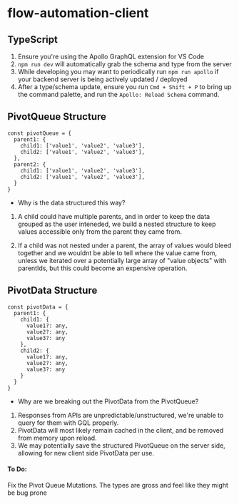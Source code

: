 # flow-automation-client

## TypeScript

1. Ensure you're using the Apollo GraphQL extension for VS Code
2. `npm run dev` will automatically grab the schema and type from the server
3. While developing you may want to periodically run `npm run apollo` if your backend server is being actively updated / deployed
4. After a type/schema update, ensure you run `Cmd + Shift + P` to bring up the command palette, and run the `Apollo: Reload Schema` command.

## PivotQueue Structure

```
const pivotQueue = {
  parent1: {
    child1: ['value1', 'value2', 'value3'],
    child2: ['value1', 'value2', 'value3'],
  },
  parent2: {
    child1: ['value1', 'value2', 'value3'],
    child2: ['value1', 'value2', 'value3'],
  }
}
```

- Why is the data structured this way?

1. A child could have multiple parents, and in order to keep the data grouped as the user inteneded, we build a nested structure to keep values accessible only from the parent they came from. 

2. If a child was not nested under a parent, the array of values would bleed together and we wouldnt be able to tell  where the value came from, unless we iterated over a potentially large array of "value objects" with parentIds, but this could become an expensive operation.

## PivotData Structure

```
const pivotData = {
  parent1: {
    child1: {
      value1?: any,
      value2?: any,
      value3?: any
    },
    child2: {
      value1?: any,
      value2?: any,
      value3?: any
    }
  }
}
```
- Why are we breaking out the PivotData from the PivotQueue?
1. Responses from APIs are unpredictable/unstructured, we're unable to query for them with GQL properly.
2. PivotData will most likely remain cached in the client, and be removed from memory upon reload.
3. We may potentially save the structured PivotQueue on the server side, allowing for new client side PivotData per use. 


#### To Do:
Fix the Pivot Queue Mutations. The types are gross and feel like they might be bug prone
```
